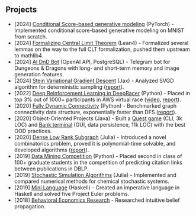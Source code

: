 ## Projects

<ul style="margin:0 0 5px;">
    <li>[2024] <a href="https://github.com/Vilin97/score-based-tutorial">Conditional Score-based generative modeling</a> (PyTorch) - Implemented conditional score-based generative modeling on MNIST from scratch.</li>
    <li>[2024] <a href="https://github.com/Vilin97/central_limit_theorem">Formalizing Central Limit Theorem</a> (Lean4) - Formalized several lemmas on the way to the full CLT formalization, pushed them upstream to mathlib4.</li>
    <li>[2024] <a href="https://github.com/Vilin97/TelegramAIbot">AI DnD Bot</a> (OpenAI API, PostgreSQL) - Telegram bot for Dungeons & Dragons with long- and short-term memory and image generation features.</li>
    <li>[2024] <a href="https://github.com/Vilin97/SVGD-reimplementation">Stein Variational Gradient Descent</a> (Jax) - Analyzed SVGD algorithm for deterministic sampling (<a href="https://github.com/Vilin97/SVGD-reimplementation/blob/main/AMATH_590_SVGD_report.pdf">report</a>).</li>
    <li>[2022] <a href="https://github.com/Vilin97/deepRacer">Deep Reinforcement Learning in DeepRacer</a> (Python) - Placed in top 3% out of 1000+ participants in AWS virtual race (<a href="https://www.youtube.com/watch?v=X7zxjhh18NU">video</a>, <a href="https://github.com/Vilin97/deepRacer/blob/master/Report.pdf">report</a>).</li>
    <li>[2020] <a href="https://github.com/Vilin97/CS591-Project">Fully Dynamic Connectivity</a> (Python) - Benchmarked graph connectivity data structure, exponentially faster than DFS (<a href="https://github.com/Vilin97/CS591-Project/blob/master/report/Fully_Dynamic_Connectivity_Report.pdf">report</a>).</li>
    <li>[2020] Object-Oriented Projects (Java) - Built a <a href="https://github.com/Vilin97/TheQuest">Quest game</a> (CLI, 3k LOC) and <a href="https://github.com/Vilin97/Bank">Bank terminal</a> (GUI, data persistence, 11k LOC) with the best OOD practices.</li>
    <li>[2020] <a href="https://github.com/Vilin97/LowRankTex">Dense Low Rank Subgraph</a> (Julia) - Introduced a novel combinatorics problem, proved it is polynomial-time solvable, and developed algorithms (<a href="https://github.com/Vilin97/LowRankTex/blob/master/report.pdf">report</a>).</li>
    <li>[2019] <a href="https://github.com/Vilin97/DataMiningProject2">Data Mining Competition</a> (Python) - Placed second in class of 100+ graduate students in the competition of predicting citation links between publications in DBLP.</li>
    <li>[2019] <a href="https://github.com/Vilin97/SSAs.jl">Stochastic Simulation Algorithms</a> (Julia) - Implemented and compared numerical methods for chemical stochastic systems.</li>
    <li>[2019] <a href="https://github.com/BU-CS320/summer-2019-project-team-turtle">Mini Language</a> (Haskell) - Created an imperative language in Haskell and solved five Project Euler problems.</li>
    <li>[2018] <a href="https://github.com/Vilin97/Intuitive_beliefs">Behavioral Economics Research</a> - Researched intuitive belief propagation.</li>
</ul>
